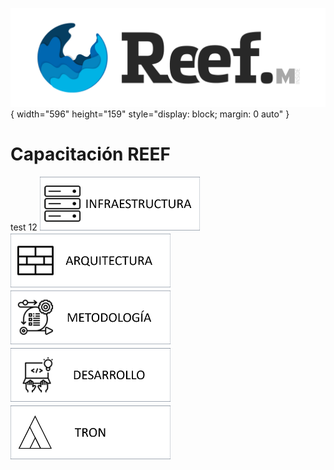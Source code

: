 ![Imagen LOGO](./00-Imagen/logo-REEF-Academy.png){ width="596" height="159" style="display: block; margin: 0 auto" }
# Capacitación REEF
test 12
![Imagen INFRAESTRUCTURA](./00-Imagen/boton-infraestructura.png "Infraestru22ctura")
![Imagen ARQUITECTURA](./00-Imagen/boton-aquitectura.png "Arquitec22tura")
![Imagen METODOLOGÍA](./00-Imagen/boton-metodologia.png "Metodología")
![Imagen DESARROLLO](./00-Imagen/boton-desarrollo.png "Desarrollo")
[![Imagen TRON](./00-Imagen/boton-TRON.png "TRON")](./01-TRON/CAPACITACION-TRON.md)